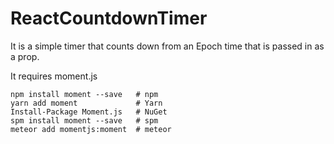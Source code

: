 # ReactCountdownTimer
It is a simple timer that counts down from an Epoch time that is passed in as a prop.

It requires moment.js
```
npm install moment --save   # npm
yarn add moment             # Yarn
Install-Package Moment.js   # NuGet
spm install moment --save   # spm
meteor add momentjs:moment  # meteor
```
